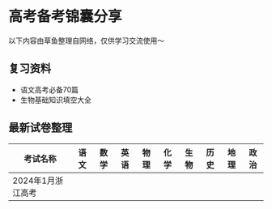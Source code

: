 # 高考备考锦囊分享

以下内容由草鱼整理自网络，仅供学习交流使用～

## 复习资料
* 语文高考必备70篇
* 生物基础知识填空大全

## 最新试卷整理

| 考试名称          | 语文 | 数学 | 英语 | 物理 | 化学 | 生物 | 历史 | 地理 | 政治 |
| ----------------- | ---- | ---- | ---- | ---- | ---- | ---- | ---- | ---- | ---- |
| 2024年1月浙江高考 | 